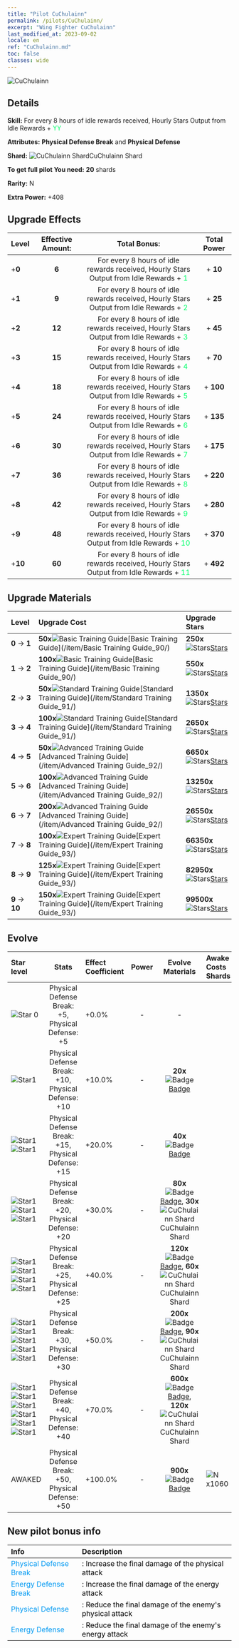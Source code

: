 ```yaml
---
title: "Pilot CuChulainn"
permalink: /pilots/CuChulainn/
excerpt: "Wing Fighter CuChulainn"
last_modified_at: 2023-09-02
locale: en
ref: "CuChulainn.md"
toc: false
classes: wide
---
```



 ![CuChulainn](/images/pilots/aviator_piece_3001.png)

## Details

 **Skill:** For every 8 hours of idle rewards received, Hourly Stars Output from Idle Rewards + <span style="color: #03ff6b">YY</span><br/><span style="color: #000000;"></span> 

 **Attributes:** **Physical Defense Break** and **Physical Defense**

 **Shard:** ![CuChulainn Shard](/images/pilots/CuChulainn_Shard_p.png)CuChulainn Shard 

 **To get full pilot You need:** **20** shards 

 **Rarity:** N 

 **Extra Power:** +408 



## Upgrade Effects

  |  Level | Effective Amount: |     Total Bonus:    | Total Power |
  |:----|:-----:|:-------------------:|:-------:|
  | +**0**  | **6**  | For every 8 hours of idle rewards received, Hourly Stars Output from Idle Rewards + <span style="color: #03ff6b">1</span><br/><span style="color: #000000;"></span>  | + **10** |
  | +**1**  | **9**  | For every 8 hours of idle rewards received, Hourly Stars Output from Idle Rewards + <span style="color: #03ff6b">2</span><br/><span style="color: #000000;"></span>  | + **25** |
  | +**2**  | **12**  | For every 8 hours of idle rewards received, Hourly Stars Output from Idle Rewards + <span style="color: #03ff6b">3</span><br/><span style="color: #000000;"></span>  | + **45** |
  | +**3**  | **15**  | For every 8 hours of idle rewards received, Hourly Stars Output from Idle Rewards + <span style="color: #03ff6b">4</span><br/><span style="color: #000000;"></span>  | + **70** |
  | +**4**  | **18**  | For every 8 hours of idle rewards received, Hourly Stars Output from Idle Rewards + <span style="color: #03ff6b">5</span><br/><span style="color: #000000;"></span>  | + **100** |
  | +**5**  | **24**  | For every 8 hours of idle rewards received, Hourly Stars Output from Idle Rewards + <span style="color: #03ff6b">6</span><br/><span style="color: #000000;"></span>  | + **135** |
  | +**6**  | **30**  | For every 8 hours of idle rewards received, Hourly Stars Output from Idle Rewards + <span style="color: #03ff6b">7</span><br/><span style="color: #000000;"></span>  | + **175** |
  | +**7**  | **36**  | For every 8 hours of idle rewards received, Hourly Stars Output from Idle Rewards + <span style="color: #03ff6b">8</span><br/><span style="color: #000000;"></span>  | + **220** |
  | +**8**  | **42**  | For every 8 hours of idle rewards received, Hourly Stars Output from Idle Rewards + <span style="color: #03ff6b">9</span><br/><span style="color: #000000;"></span>  | + **280** |
  | +**9**  | **48**  | For every 8 hours of idle rewards received, Hourly Stars Output from Idle Rewards + <span style="color: #03ff6b">10</span><br/><span style="color: #000000;"></span>  | + **370** |
  | +**10**  | **60**  | For every 8 hours of idle rewards received, Hourly Stars Output from Idle Rewards + <span style="color: #03ff6b">11</span><br/><span style="color: #000000;"></span>  | + **492** |




## Upgrade Materials

  |  Level |      Upgrade Cost   |  Upgrade Stars  |
  |:-------|:--------------------|:----------------|
  | **0** -> **1**  | **50x**![Basic Training Guide](/images/item/Basic_Training_Guide_p.png)[Basic Training Guide](/item/Basic Training Guide_90/) | **250x**![Stars](/images/item/Stars_p.png)[Stars](/item/Stars_2/) |
  | **1** -> **2**  | **100x**![Basic Training Guide](/images/item/Basic_Training_Guide_p.png)[Basic Training Guide](/item/Basic Training Guide_90/) | **550x**![Stars](/images/item/Stars_p.png)[Stars](/item/Stars_2/) |
  | **2** -> **3**  | **50x**![Standard Training Guide](/images/item/Standard_Training_Guide_p.png)[Standard Training Guide](/item/Standard Training Guide_91/) | **1350x**![Stars](/images/item/Stars_p.png)[Stars](/item/Stars_2/) |
  | **3** -> **4**  | **100x**![Standard Training Guide](/images/item/Standard_Training_Guide_p.png)[Standard Training Guide](/item/Standard Training Guide_91/) | **2650x**![Stars](/images/item/Stars_p.png)[Stars](/item/Stars_2/) |
  | **4** -> **5**  | **50x**![Advanced Training Guide](/images/item/Advanced_Training_Guide_p.png)[Advanced Training Guide](/item/Advanced Training Guide_92/) | **6650x**![Stars](/images/item/Stars_p.png)[Stars](/item/Stars_2/) |
  | **5** -> **6**  | **100x**![Advanced Training Guide](/images/item/Advanced_Training_Guide_p.png)[Advanced Training Guide](/item/Advanced Training Guide_92/) | **13250x**![Stars](/images/item/Stars_p.png)[Stars](/item/Stars_2/) |
  | **6** -> **7**  | **200x**![Advanced Training Guide](/images/item/Advanced_Training_Guide_p.png)[Advanced Training Guide](/item/Advanced Training Guide_92/) | **26550x**![Stars](/images/item/Stars_p.png)[Stars](/item/Stars_2/) |
  | **7** -> **8**  | **100x**![Expert Training Guide](/images/item/Expert_Training_Guide_p.png)[Expert Training Guide](/item/Expert Training Guide_93/) | **66350x**![Stars](/images/item/Stars_p.png)[Stars](/item/Stars_2/) |
  | **8** -> **9**  | **125x**![Expert Training Guide](/images/item/Expert_Training_Guide_p.png)[Expert Training Guide](/item/Expert Training Guide_93/) | **82950x**![Stars](/images/item/Stars_p.png)[Stars](/item/Stars_2/) |
  | **9** -> **10**  | **150x**![Expert Training Guide](/images/item/Expert_Training_Guide_p.png)[Expert Training Guide](/item/Expert Training Guide_93/) | **99500x**![Stars](/images/item/Stars_p.png)[Stars](/item/Stars_2/) |




## Evolve

  |  Star level | Stats | Effect Coefficient | Power | Evolve Materials | Awake Costs Shards |
  |:------------|:-----:|:-------------------|:----------------:|:--------------------:|:-------------|
  | ![Star 0](/images/s0.png)  | Physical Defense Break: +5, Physical Defense: +5  | +0.0%  | -  | -  |  |
  | ![Star1](/images/s1.png)  | Physical Defense Break: +10, Physical Defense: +10  | +10.0%  | -  | **20x**![Badge](/images/item/Badge_p.png)[Badge](/item/Badge_94/)  |  |
  | ![Star1](/images/s1.png)![Star1](/images/s1.png)  | Physical Defense Break: +15, Physical Defense: +15  | +20.0%  | -  | **40x**![Badge](/images/item/Badge_p.png)[Badge](/item/Badge_94/)  |  |
  | ![Star1](/images/s1.png)![Star1](/images/s1.png)![Star1](/images/s1.png)  | Physical Defense Break: +20, Physical Defense: +20  | +30.0%  | -  | **80x**![Badge](/images/item/Badge_p.png)[Badge](/item/Badge_94/), **30x**![CuChulainn Shard](/images/pilots/CuChulainn_Shard_p.png)CuChulainn Shard  |  |
  | ![Star1](/images/s1.png)![Star1](/images/s1.png)![Star1](/images/s1.png)![Star1](/images/s1.png)  | Physical Defense Break: +25, Physical Defense: +25  | +40.0%  | -  | **120x**![Badge](/images/item/Badge_p.png)[Badge](/item/Badge_94/), **60x**![CuChulainn Shard](/images/pilots/CuChulainn_Shard_p.png)CuChulainn Shard  |  |
  | ![Star1](/images/s1.png)![Star1](/images/s1.png)![Star1](/images/s1.png)![Star1](/images/s1.png)![Star1](/images/s1.png)  | Physical Defense Break: +30, Physical Defense: +30  | +50.0%  | -  | **200x**![Badge](/images/item/Badge_p.png)[Badge](/item/Badge_94/), **90x**![CuChulainn Shard](/images/pilots/CuChulainn_Shard_p.png)CuChulainn Shard  |  |
  | ![Star1](/images/s1.png)![Star1](/images/s1.png)![Star1](/images/s1.png)![Star1](/images/s1.png)![Star1](/images/s1.png)![Star1](/images/s1.png)  | Physical Defense Break: +40, Physical Defense: +40  | +70.0%  | -  | **600x**![Badge](/images/item/Badge_p.png)[Badge](/item/Badge_94/), **120x**![CuChulainn Shard](/images/pilots/CuChulainn_Shard_p.png)CuChulainn Shard  |  |
  | AWAKED  | Physical Defense Break: +50, Physical Defense: +50  | +100.0%  | -  | **900x**![Badge](/images/item/Badge_p.png)[Badge](/item/Badge_94/)  |  ![N](/images/pilots/N_p.png) x1060 |



## New pilot bonus info

  |  Info |  Description |
  |:------|:-------------|
  | <span style="color: #0099f2">Physical Defense Break</span> | <span style="color: #000000;">: Increase the final damage of the physical attack</span> |
  | <span style="color: #0099f2">Energy Defense Break</span> | <span style="color: #000000;">: Increase the final damage of the energy attack</span> |
  | <span style="color: #0099f2">Physical Defense</span> | <span style="color: #000000;">: Reduce the final damage of the enemy's physical attack</span> |
  | <span style="color: #0099f2">Energy Defense</span> | <span style="color: #000000;">: Reduce the final damage of the enemy's energy attack</span> |

